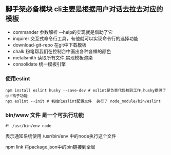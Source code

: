 ## 脚手架必备模块  cli主要是根据用户对话去拉去对应的模板
- commander      参数解析 --help的实现就是借助了它
- inquirer       交互式命令行工具，有他就可以实现命令行的选择功能
- download-git-repo  在git中下载模板  
- chalk   粉笔帮我们在控制台中画出各种各样的颜色
- metalsmith  读取所有文件,实现模板渲染  
- consolidate  统一模板引擎  

### 使用eslint 
```
npm install eslint husky --save-dev # eslint是负责代码校验工作,husky提供了git钩子功能
npx eslint --init # 初始化eslint配置文件  执行了 node_module/bin/eslint
```

### bin/www 文件 是一个可执行功能
```
#! /usr/bin/env node 
```
表示通知系统使用 /usr/bin/env 中的node执行这个文件

npm link  将package.json中的bin链接到全局  